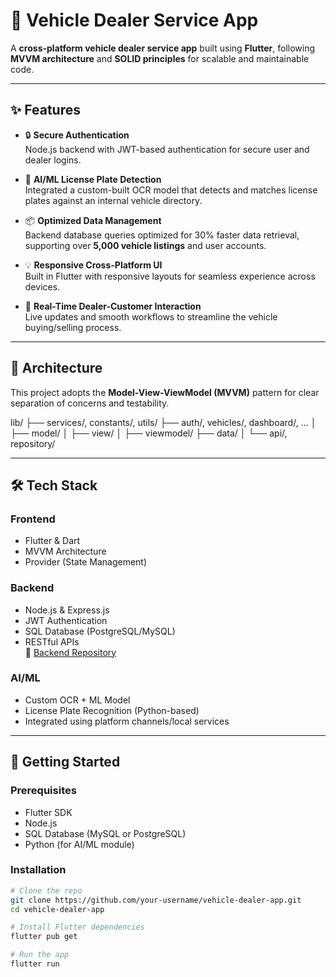 # 🚗 Vehicle Dealer Service App

A **cross-platform vehicle dealer service app** built using **Flutter**, following **MVVM
architecture** and **SOLID principles** for scalable and maintainable code.

---

## ✨ Features

- 🔒 **Secure Authentication**  
  Node.js backend with JWT-based authentication for secure user and dealer logins.

- 🧠 **AI/ML License Plate Detection**  
  Integrated a custom-built OCR model that detects and matches license plates against an internal
  vehicle directory.

- 📦 **Optimized Data Management**  
  Backend database queries optimized for 30% faster data retrieval, supporting over **5,000 vehicle
  listings** and user accounts.

- 💡 **Responsive Cross-Platform UI**  
  Built in Flutter with responsive layouts for seamless experience across devices.

- 🔄 **Real-Time Dealer-Customer Interaction**  
  Live updates and smooth workflows to streamline the vehicle buying/selling process.

---

## 📐 Architecture

This project adopts the **Model-View-ViewModel (MVVM)** pattern for clear separation of concerns and
testability.

lib/
├── services/, constants/, utils/
├── auth/, vehicles/, dashboard/, ...
│ ├── model/
│ ├── view/
│ ├── viewmodel/
├── data/
│ └── api/, repository/

---

## 🛠 Tech Stack

### Frontend

- Flutter & Dart
- MVVM Architecture
- Provider (State Management)

### Backend

- Node.js & Express.js
- JWT Authentication
- SQL Database (PostgreSQL/MySQL)
- RESTful APIs  
  🔗 [Backend Repository](https://github.com/imRaghib/Mockapp_Server)

### AI/ML

- Custom OCR + ML Model
- License Plate Recognition (Python-based)
- Integrated using platform channels/local services

---

## 🚀 Getting Started

### Prerequisites

- Flutter SDK
- Node.js
- SQL Database (MySQL or PostgreSQL)
- Python (for AI/ML module)

### Installation

```bash
# Clone the repo
git clone https://github.com/your-username/vehicle-dealer-app.git
cd vehicle-dealer-app

# Install Flutter dependencies
flutter pub get

# Run the app
flutter run
